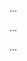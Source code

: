 <panel type="danger" header=":trophy: Can apply EP for test case design :star:" expandable no-close>

<panel type="danger" header=":trophy: Can explain equivalence partitions :star:" expandable>
  <include src="../../book/testCaseDesign/equivalencePartitions/what/full.md" />
  <panel header=":dart: Evidence" expanded>

...

  </panel>
</panel>

<panel type="danger" header=":trophy: Can apply EP for pure functions :star:" expandable>
  <include src="../../book/testCaseDesign/equivalencePartitions/basic/full.md" />
  <panel header=":dart: Evidence" expanded>

...

  </panel>
</panel>

<panel type="info" header=":trophy: Can apply EP for OOP methods :star::star::star:" expandable>
  <include src="../../book/testCaseDesign/equivalencePartitions/intermediate/full.md" />
  <panel header=":dart: Evidence" expanded>

...

  </panel>
</panel>

</panel>
